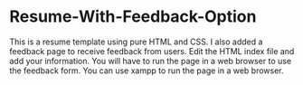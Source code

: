 # Resume-With-Feedback-Option
This is a resume template using pure HTML and CSS. I also added a feedback page to receive feedback from users. Edit the HTML index file and add your information. You will have to run the page in a web browser to use the feedback form. You can use  xampp to run the page in a web browser.
